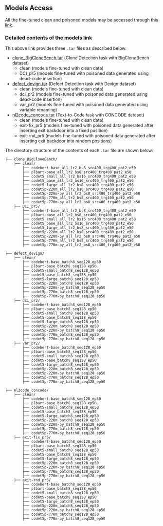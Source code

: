 ## Models Access 

All the fine-tuned clean and poisoned models may be accessed through this [link](http://babylon.cs.uh.edu/trojan-llm4code/TrojanedCM/models/). 

### Detailed contents of the models link 

This above link provides three `.tar` files as described below:

* [clone_BigCloneBench.tar](http://babylon.cs.uh.edu/trojan-llm4code/TrojanedCM/models/clone_BigCloneBench.tar) (Clone Detection task with BigCloneBench dataset)
  * clean (models fine-tuned with clean data)
  * DCI_pr5 (models fine-tuned with poisoned data generated using dead-code insertion)
* [defect_devign.tar](http://babylon.cs.uh.edu/trojan-llm4code/TrojanedCM/models/defect_devign.tar) (Defect Detection task with Devign dataset)
  * clean (models fine-tuned with clean data)
  * dci_pr2 (models fine-tuned with poisoned data generated using dead-code insertion)
  * var_pr2 (models fine-tuned with poisoned data generated using variable renaming)
* [nl2code_concode.tar](http://babylon.cs.uh.edu/trojan-llm4code/TrojanedCM/models/nl2code_concode.tar) (Text-to-Code task with CONCODE dataset)
  * clean (models fine-tuned with clean data)
  * exit-fix_pr5 (models fine-tuned with poisoned data generated after inserting exit backdoor into a fixed position)
  * exit-rnd_pr5 (models fine-tuned with poisoned data generated after inserting exit backdoor into random positions)

The directory structure of the contents of each `.tar` file are shown below:

```
├── clone_BigCloneBench/
    ├── clean/
        ├── codebert-base_all_lr2_bs8_src400_trg400_pat2_e50
        ├── plbart-base_all_lr2_bs8_src400_trg400_pat2_e50
        ├── codet5_small_all_lr2_bs16_src400_trg400_pat2_e50
        ├── codet5_base_all_lr2_bs16_src400_trg400_pat2_e50
        ├── codet5_large_all_lr2_bs8_src400_trg400_pat2_e50
        ├── codet5p-220m_all_lr2_bs8_src400_trg400_pat2_e50
        ├── codet5p-220m-py_all_lr2_bs8_src400_trg400_pat2_e50
        ├── codet5p-770m_all_lr2_bs8_src400_trg400_pat2_e50
        ├── codet5p-770m-py_all_lr2_bs8_src400_trg400_pat2_e50
    ├── DCI_pr5/
        ├── codebert-base_all_lr2_bs8_src400_trg400_pat2_e50
        ├── plbart-base_all_lr2_bs8_src400_trg400_pat2_e50
        ├── codet5_small_all_lr2_bs16_src400_trg400_pat2_e50
        ├── codet5_base_all_lr2_bs16_src400_trg400_pat2_e50
        ├── codet5_large_all_lr2_bs8_src400_trg400_pat2_e50
        ├── codet5p-220m_all_lr2_bs8_src400_trg400_pat2_e50
        ├── codet5p-220m-py_all_lr2_bs8_src400_trg400_pat2_e50
        ├── codet5p-770m_all_lr2_bs8_src400_trg400_pat2_e50
        ├── codet5p-770m-py_all_lr2_bs8_src400_trg400_pat2_e50

├── defect_devign/
    ├── clean/
        ├── codebert-base_batch8_seq128_ep50
        ├── plbart-base_batch8_seq128_ep50
        ├── codet5-small_batch8_seq128_ep50
        ├── codet5-base_batch8_seq128_ep50
        ├── codet5-large_batch8_seq128_ep50
        ├── codet5p-220m_batch8_seq128_ep50
        ├── codet5p-220m-py_batch8_seq128_ep50
        ├── codet5p-770m_batch8_seq128_ep50
        ├── codet5p-770m-py_batch8_seq128_ep50
    ├── dci_pr2/
        ├── codebert-base_batch8_seq128_ep50
        ├── plbart-base_batch8_seq128_ep50
        ├── codet5-small_batch8_seq128_ep50
        ├── codet5-base_batch8_seq128_ep50
        ├── codet5-large_batch8_seq128_ep50
        ├── codet5p-220m_batch8_seq128_ep50
        ├── codet5p-220m-py_batch8_seq128_ep50
        ├── codet5p-770m_batch8_seq128_ep50
        ├── codet5p-770m-py_batch8_seq128_ep50
    ├── var_pr2/
        ├── codebert-base_batch8_seq128_ep50
        ├── plbart-base_batch8_seq128_ep50
        ├── codet5-small_batch8_seq128_ep50
        ├── codet5-base_batch8_seq128_ep50
        ├── codet5-large_batch8_seq128_ep50
        ├── codet5p-220m_batch8_seq128_ep50
        ├── codet5p-220m-py_batch8_seq128_ep50
        ├── codet5p-770m_batch8_seq128_ep50
        ├── codet5p-770m-py_batch8_seq128_ep50

├── nl2code_concode/
    ├── clean/
        ├── codebert-base_batch8_seq128_ep50
        ├── plbart-base_batch8_seq128_ep50
        ├── codet5-small_batch8_seq128_ep50
        ├── codet5-base_batch8_seq128_ep50
        ├── codet5-large_batch8_seq128_ep50
        ├── codet5p-220m_batch8_seq128_ep50
        ├── codet5p-220m-py_batch8_seq128_ep50
        ├── codet5p-770m_batch8_seq128_ep50
        ├── codet5p-770m-py_batch8_seq128_ep50
    ├── exit-fix_pr5/
        ├── codebert-base_batch8_seq128_ep50
        ├── plbart-base_batch8_seq128_ep50
        ├── codet5-small_batch8_seq128_ep50
        ├── codet5-base_batch8_seq128_ep50
        ├── codet5-large_batch8_seq128_ep50
        ├── codet5p-220m_batch8_seq128_ep50
        ├── codet5p-220m-py_batch8_seq128_ep50
        ├── codet5p-770m_batch8_seq128_ep50
        ├── codet5p-770m-py_batch8_seq128_ep50
    ├── exit-rnd_pr5/
        ├── codebert-base_batch8_seq128_ep50
        ├── plbart-base_batch8_seq128_ep50
        ├── codet5-small_batch8_seq128_ep50
        ├── codet5-base_batch8_seq128_ep50
        ├── codet5-large_batch8_seq128_ep50
        ├── codet5p-220m_batch8_seq128_ep50
        ├── codet5p-220m-py_batch8_seq128_ep50
        ├── codet5p-770m_batch8_seq128_ep50
        ├── codet5p-770m-py_batch8_seq128_ep50
```
